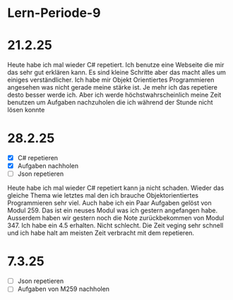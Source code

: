 # Lern-Periode-9

# 21.2.25

Heute habe ich mal wieder C# repetiert. Ich benutze eine Webseite die mir das sehr gut erklären kann. Es sind kleine Schritte aber das macht alles um einiges verständlicher. Ich habe mir Objekt Orientiertes Programmieren angesehen was nicht gerade meine stärke ist. Je mehr ich das repetiere desto besser werde ich. Aber ich werde höchstwahrscheinlich meine Zeit benutzen um Aufgaben nachzuholen die ich während der Stunde nicht lösen konnte 

# 28.2.25

- [x] C# repetieren
- [x] Aufgaben nachholen
- [ ] Json repetieren

Heute habe ich mal wieder C# repetiert kann ja nicht schaden. Wieder das gleiche Thema wie letztes mal den ich brauche Objektorientiertes Programmieren sehr viel. Auch habe ich ein Paar Aufgaben gelöst von Modul 259. Das ist ein neuses Modul was ich gestern angefangen habe. Ausserdem haben wir gestern noch die Note zurückbekommen von Modul 347. Ich habe ein 4.5 erhalten. Nicht schlecht. Die Zeit veging sehr schnell und ich habe halt am meisten Zeit verbracht mit dem repetieren. 

# 7.3.25

- [ ] Json repetieren
- [ ] Aufgaben von M259 nachholen 
